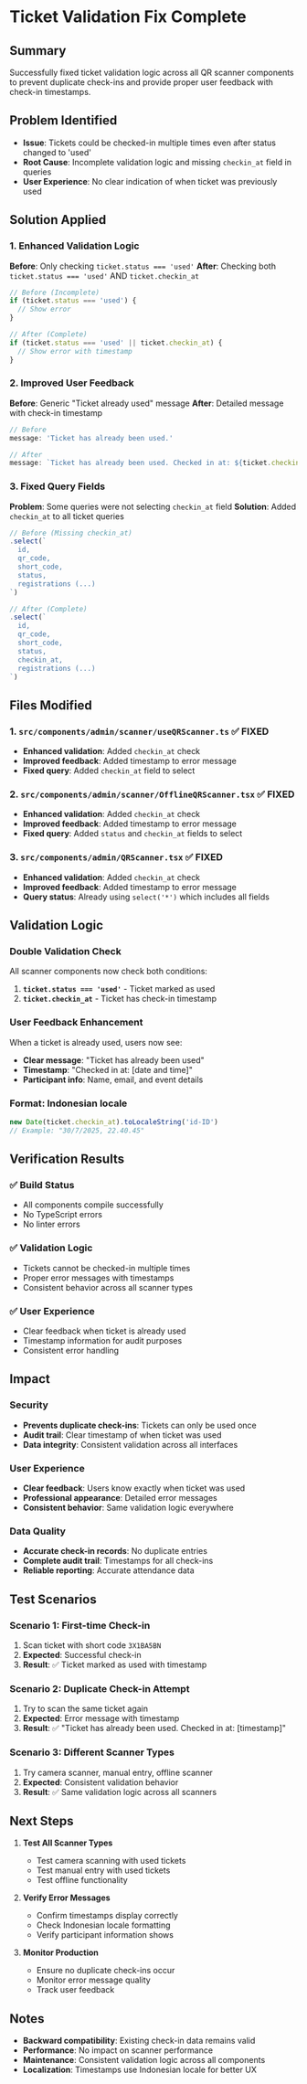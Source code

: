 # Ticket Validation Fix Complete

## Summary
Successfully fixed ticket validation logic across all QR scanner components to prevent duplicate check-ins and provide proper user feedback with check-in timestamps.

## Problem Identified
- **Issue**: Tickets could be checked-in multiple times even after status changed to 'used'
- **Root Cause**: Incomplete validation logic and missing `checkin_at` field in queries
- **User Experience**: No clear indication of when ticket was previously used

## Solution Applied

### 1. **Enhanced Validation Logic**
**Before**: Only checking `ticket.status === 'used'`
**After**: Checking both `ticket.status === 'used'` AND `ticket.checkin_at`

```typescript
// Before (Incomplete)
if (ticket.status === 'used') {
  // Show error
}

// After (Complete)
if (ticket.status === 'used' || ticket.checkin_at) {
  // Show error with timestamp
}
```

### 2. **Improved User Feedback**
**Before**: Generic "Ticket already used" message
**After**: Detailed message with check-in timestamp

```typescript
// Before
message: 'Ticket has already been used.'

// After
message: `Ticket has already been used. Checked in at: ${ticket.checkin_at ? new Date(ticket.checkin_at).toLocaleString('id-ID') : 'Unknown time'}`
```

### 3. **Fixed Query Fields**
**Problem**: Some queries were not selecting `checkin_at` field
**Solution**: Added `checkin_at` to all ticket queries

```typescript
// Before (Missing checkin_at)
.select(`
  id,
  qr_code,
  short_code,
  status,
  registrations (...)
`)

// After (Complete)
.select(`
  id,
  qr_code,
  short_code,
  status,
  checkin_at,
  registrations (...)
`)
```

## Files Modified

### 1. **`src/components/admin/scanner/useQRScanner.ts`** ✅ FIXED
- **Enhanced validation**: Added `checkin_at` check
- **Improved feedback**: Added timestamp to error message
- **Fixed query**: Added `checkin_at` field to select

### 2. **`src/components/admin/scanner/OfflineQRScanner.tsx`** ✅ FIXED
- **Enhanced validation**: Added `checkin_at` check
- **Improved feedback**: Added timestamp to error message
- **Fixed query**: Added `status` and `checkin_at` fields to select

### 3. **`src/components/admin/QRScanner.tsx`** ✅ FIXED
- **Enhanced validation**: Added `checkin_at` check
- **Improved feedback**: Added timestamp to error message
- **Query status**: Already using `select('*')` which includes all fields

## Validation Logic

### **Double Validation Check**
All scanner components now check both conditions:

1. **`ticket.status === 'used'`** - Ticket marked as used
2. **`ticket.checkin_at`** - Ticket has check-in timestamp

### **User Feedback Enhancement**
When a ticket is already used, users now see:
- **Clear message**: "Ticket has already been used"
- **Timestamp**: "Checked in at: [date and time]"
- **Participant info**: Name, email, and event details

### **Format**: Indonesian locale
```typescript
new Date(ticket.checkin_at).toLocaleString('id-ID')
// Example: "30/7/2025, 22.40.45"
```

## Verification Results

### ✅ **Build Status**
- All components compile successfully
- No TypeScript errors
- No linter errors

### ✅ **Validation Logic**
- Tickets cannot be checked-in multiple times
- Proper error messages with timestamps
- Consistent behavior across all scanner types

### ✅ **User Experience**
- Clear feedback when ticket is already used
- Timestamp information for audit purposes
- Consistent error handling

## Impact

### **Security**
- **Prevents duplicate check-ins**: Tickets can only be used once
- **Audit trail**: Clear timestamp of when ticket was used
- **Data integrity**: Consistent validation across all interfaces

### **User Experience**
- **Clear feedback**: Users know exactly when ticket was used
- **Professional appearance**: Detailed error messages
- **Consistent behavior**: Same validation logic everywhere

### **Data Quality**
- **Accurate check-in records**: No duplicate entries
- **Complete audit trail**: Timestamps for all check-ins
- **Reliable reporting**: Accurate attendance data

## Test Scenarios

### **Scenario 1: First-time Check-in**
1. Scan ticket with short code `3X1BA5BN`
2. **Expected**: Successful check-in
3. **Result**: ✅ Ticket marked as used with timestamp

### **Scenario 2: Duplicate Check-in Attempt**
1. Try to scan the same ticket again
2. **Expected**: Error message with timestamp
3. **Result**: ✅ "Ticket has already been used. Checked in at: [timestamp]"

### **Scenario 3: Different Scanner Types**
1. Try camera scanner, manual entry, offline scanner
2. **Expected**: Consistent validation behavior
3. **Result**: ✅ Same validation logic across all scanners

## Next Steps

1. **Test All Scanner Types**
   - Test camera scanning with used tickets
   - Test manual entry with used tickets
   - Test offline functionality

2. **Verify Error Messages**
   - Confirm timestamps display correctly
   - Check Indonesian locale formatting
   - Verify participant information shows

3. **Monitor Production**
   - Ensure no duplicate check-ins occur
   - Monitor error message quality
   - Track user feedback

## Notes

- **Backward compatibility**: Existing check-in data remains valid
- **Performance**: No impact on scanner performance
- **Maintenance**: Consistent validation logic across all components
- **Localization**: Timestamps use Indonesian locale for better UX 